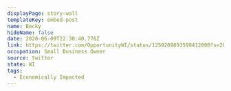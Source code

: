 ```yaml
---
displayPage: story-wall
templateKey: embed-post
name: Becky
hideName: false
date: 2020-06-09T22:30:40.776Z
link: https://twitter.com/OpportunityWI/status/1259209893598412800?s=20&utm_source=The%20Hub%20Project&utm_campaign=69986c39ed-EMAIL_CAMPAIGN_2020_05_04_06_25_COPY_01&utm_medium=email&utm_term=0_e3236c52d5-69986c39ed-364959784
occupation: Small Business Owner
source: twitter
state: WI
tags:
  - Economically Impacted
---
```


